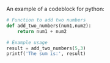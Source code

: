 An example of a codeblock for python:

```py title="add_numbers.py" linenums="1"
# Function to add two numbers
def add_two_numbers(num1,num2):
    return num1 + num2

# Example usage
result = add_two_numbers(5,3)
printf('The sum is:', result)
```